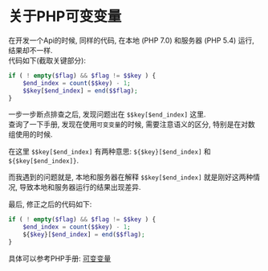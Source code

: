关于PHP可变变量
===============

在开发一个Api的时候, 同样的代码, 在本地 (PHP 7.0) 和服务器 (PHP 5.4) 运行, 结果却不一样.  
代码如下(截取关键部分): 
```PHP
if ( ! empty($flag) && $flag != $$key ) {
    $end_index = count($$key) - 1;
    $$key[$end_index] = end($$flag);
}
```

一步一步断点排查之后, 发现问题出在 `$$key[$end_index]` 这里.  
查询了一下手册, 发现在使用`可变变量`的时候, 需要注意语义的区分, 特别是在对数组使用的时候.  

在这里 `$$key[$end_index]` 有两种意思: `${$key}[$end_index]` 和 `${$key[$end_index]}`.  

而我遇到的问题就是, 本地和服务器在解释 `$$key[$end_index]` 就是刚好这两种情况, 导致本地和服务器运行的结果出现差异.

最后, 修正之后的代码如下:  
```PHP
if ( ! empty($flag) && $flag != $$key ) {
    $end_index = count($$key) - 1;
    ${$key}[$end_index] = end($$flag);
}
```


具体可以参考PHP手册: [可变变量](http://php.net/manual/zh/language.variables.variable.php)

